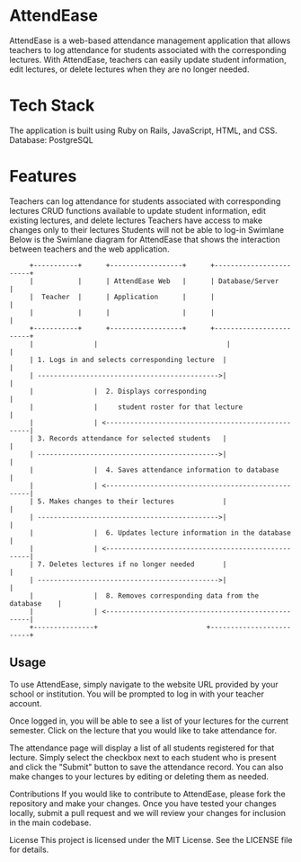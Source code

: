 # AttendEase
AttendEase is a web-based attendance management application that allows teachers to log attendance for students associated with the corresponding lectures. With AttendEase, teachers can easily update student information, edit lectures, or delete lectures when they are no longer needed.

# Tech Stack
The application is built using Ruby on Rails, JavaScript, HTML, and CSS.
Database: PostgreSQL

# Features
Teachers can log attendance for students associated with corresponding lectures
CRUD functions available to update student information, edit existing lectures, and delete lectures
Teachers have access to make changes only to their lectures
Students will not be able to log-in
Swimlane
Below is the Swimlane diagram for AttendEase that shows the interaction between teachers and the web application.


```
     +-----------+      +------------------+      +------------------------+
     |           |      | AttendEase Web   |      | Database/Server        |
     |  Teacher  |      | Application      |      |                        |
     |           |      |                  |      |                        |
     +-----------+      +------------------+      +------------------------+
     |               |                                |                    |
     | 1. Logs in and selects corresponding lecture  |                     |
     | --------------------------------------------->|                     |
     |               |  2. Displays corresponding                          |
     |               |     student roster for that lecture                 |
     |               | <---------------------------------------------------|
     | 3. Records attendance for selected students   |                     |
     | --------------------------------------------->|                     |
     |               |  4. Saves attendance information to database        |
     |               | <---------------------------------------------------|
     | 5. Makes changes to their lectures            |                     |
     | --------------------------------------------->|                     |
     |               |  6. Updates lecture information in the database     |
     |               | <---------------------------------------------------|
     | 7. Deletes lectures if no longer needed       |                     |
     | --------------------------------------------->|                     |
     |               |  8. Removes corresponding data from the database    |
     |               | <---------------------------------------------------|
     +---------------+                           +-------------------------+               
```

## Usage

To use AttendEase, simply navigate to the website URL provided by your school or institution. You will be prompted to log in with your teacher account.

Once logged in, you will be able to see a list of your lectures for the current semester. Click on the lecture that you would like to take attendance for.

The attendance page will display a list of all students registered for that lecture. Simply select the checkbox next to each student who is present and click the "Submit" button to save the attendance record. You can also make changes to your lectures by editing or deleting them as needed.

Contributions
If you would like to contribute to AttendEase, please fork the repository and make your changes. Once you have tested your changes locally, submit a pull request and we will review your changes for inclusion in the main codebase.

License
This project is licensed under the MIT License. See the LICENSE file for details.
